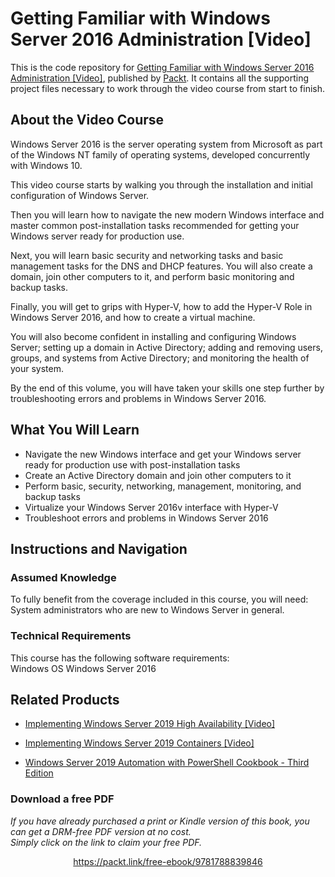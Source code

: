 # Getting Familiar with Windows Server 2016 Administration [Video]
This is the code repository for [Getting Familiar with Windows Server 2016 Administration [Video]](https://www.packtpub.com/virtualization-and-cloud/getting-familiar-windows-server-2016-administration-video?utm_source=github&utm_medium=repository&utm_campaign=9781788839846), published by [Packt](https://www.packtpub.com/?utm_source=github). It contains all the supporting project files necessary to work through the video course from start to finish.
## About the Video Course
Windows Server 2016 is the server operating system from Microsoft as part of the Windows NT family of operating systems, developed concurrently with Windows 10.

This video course starts by walking you through the installation and initial configuration of Windows Server. 

Then you will learn how to navigate the new modern Windows interface and master common post-installation tasks recommended for getting your Windows server ready for production use. 

Next, you will learn basic security and networking tasks and basic management tasks for the DNS and DHCP features. You will also create a domain, join other computers to it, and perform basic monitoring and backup tasks. 

Finally, you will get to grips with Hyper-V, how to add the Hyper-V Role in Windows Server 2016, and how to create a virtual machine.

You will also become confident in installing and configuring Windows Server; setting up a domain in Active Directory; adding and removing users, groups, and systems from Active Directory; and monitoring the health of your system. 

By the end of this volume, you will have taken your skills one step further by troubleshooting errors and problems in Windows Server 2016.

<H2>What You Will Learn</H2>
<DIV class=book-info-will-learn-text>
<UL>
<LI>Navigate the new Windows interface and get your Windows server ready for production use with post-installation tasks 
<LI>Create an Active Directory domain and join other computers to it 
<LI>Perform basic, security, networking, management, monitoring, and backup tasks 
<LI>Virtualize your Windows Server 2016v interface with Hyper-V 
<LI>Troubleshoot errors and problems in Windows Server 2016 </LI></UL></DIV>

## Instructions and Navigation
### Assumed Knowledge
To fully benefit from the coverage included in this course, you will need:<br/>
System administrators who are new to Windows Server in general.
### Technical Requirements
This course has the following software requirements:<br/>
Windows OS
Windows Server 2016

## Related Products
* [Implementing Windows Server 2019 High Availability [Video]](https://www.packtpub.com/networking-and-servers/implementing-windows-server-2019-high-availability-video?utm_source=github&utm_medium=repository&utm_campaign=9781789955026)

* [Implementing Windows Server 2019 Containers [Video]](https://www.packtpub.com/networking-and-servers/implementing-windows-server-2019-containers-video?utm_source=github&utm_medium=repository&utm_campaign=9781789956979)

* [Windows Server 2019 Automation with PowerShell Cookbook - Third Edition](https://www.packtpub.com/virtualization-and-cloud/windows-server-2019-automation-powershell-cookbook-third-edition?utm_source=github&utm_medium=repository&utm_campaign=9781789808537)

### Download a free PDF

 <i>If you have already purchased a print or Kindle version of this book, you can get a DRM-free PDF version at no cost.<br>Simply click on the link to claim your free PDF.</i>
<p align="center"> <a href="https://packt.link/free-ebook/9781788839846">https://packt.link/free-ebook/9781788839846 </a> </p>